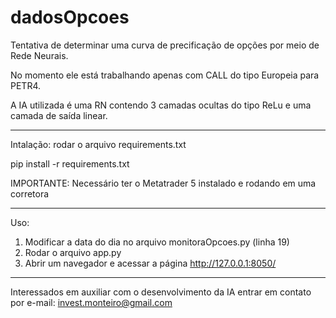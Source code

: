 # dadosOpcoes
Tentativa de determinar uma curva de precificação de opções por meio de Rede Neurais.

No momento ele está trabalhando apenas com CALL do tipo Europeia para PETR4.

A IA utilizada é uma RN contendo 3 camadas ocultas do tipo ReLu e uma camada de saída linear.

-------------------

Intalação: rodar o arquivo requirements.txt

pip install -r requirements.txt

IMPORTANTE: Necessário ter o Metatrader 5 instalado e rodando em uma corretora

-------------------
Uso:

1. Modificar a data do dia no arquivo monitoraOpcoes.py (linha 19)
2. Rodar o arquivo app.py
3. Abrir um navegador e acessar a página http://127.0.0.1:8050/


------------------
Interessados em auxiliar com o desenvolvimento da IA entrar em contato por e-mail: invest.monteiro@gmail.com
